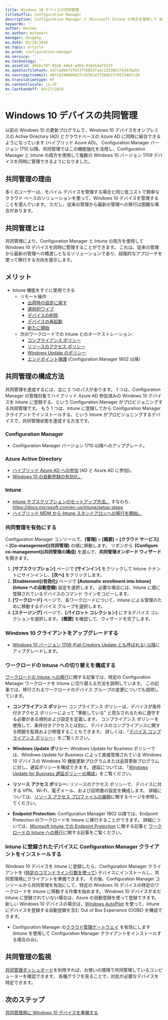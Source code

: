```yaml
---
title: Windows 10 デバイスの共同管理
titleSuffix: Configuration Manager
description: Configuration Manager と Microsoft Intune の両方を使用して Windows 10 デバイスを同時に管理する方法について説明します。
keywords: ''
author: mestew
ms.author: mstewart
manager: dougeby
ms.date: 03/28/2018
ms.topic: article
ms.prod: configuration-manager
ms.service: ''
ms.technology: ''
ms.assetid: d6bbc787-83a5-44b4-ad64-016e5da7413f
ms.openlocfilehash: 3d7ca4bb72f6f3f76855faac125385374347ba55
ms.sourcegitcommit: d67c6246bb6027cd5501e772b0521f9272407c28
ms.translationtype: HT
ms.contentlocale: ja-JP
ms.lasthandoff: 04/27/2018
---
```

# <a name="co-management-for-windows-10-devices"></a>Windows 10 デバイスの共同管理    
 以前の Windows 10 の更新プログラムで、Windows 10 デバイスをオンプレミスの Active Directory (AD) とクラウドベースの Azure AD に同時に結合できるようになっています (ハイブリッド Azure AD)。 Configuration Manager バージョン 1710 以降、共同管理ではこの機能強化を活用し、Configuration Manager と Intune の両方を使用して複数の Windows 10 バージョン 1709 デバイスを同時に管理できるようになりました。 <!-- 1350871 -->
## <a name="why-co-management"></a>共同管理の理由
多くのユーザーは、モバイル デバイスを管理する場合と同じ低コストで簡単なクラウド ベースのソリューションを使って、Windows 10 デバイスを管理することを望んでいます。 ただし、従来の管理から最新の管理への移行は困難な場合があります。  
## <a name="what-is-co-management"></a>共同管理とは
共同管理により、Configuration Manager と Intune の両方を使用して Windows 10 デバイスを同時に管理することができます。 これは、従来の管理から最新の管理への橋渡しとなるソリューションであり、段階的なアプローチを使って移行する方向を提示します。

## <a name="benefits"></a>メリット 
- Intune 機能をすぐに使用できる 
    - リモート操作
        - [出荷時の設定に戻す](https://docs.microsoft.com/intune/devices-wipe#factory-reset)
        - [選択的ワイプ](https://docs.microsoft.com/intune/apps-selective-wipe)
        - [デバイスの削除](https://docs.microsoft.com/intune/devices-wipe#delete-devices-from-the-azure-active-directory-portal)
        - [デバイスの再起動](https://docs.microsoft.com/intune/device-restart)
        - [新たに開始](https://docs.microsoft.com/intune/device-fresh-start)
    - 次のワークロードでの Intune とのオーケストレーション:
        - [コンプライアンス ポリシー](https://docs.microsoft.com/intune/device-compliance-get-started)
        - [リソースのアクセス ポリシー](https://docs.microsoft.com/intune/device-profiles)
        - [Windows Update のポリシー](https://docs.microsoft.com/intune/windows-update-for-business-configure)
        - [エンドポイント保護](https://docs.microsoft.com/en-us/intune/endpoint-protection-windows-10) (Configuration Manager 1802 以降) <!-- 1357365 -->
    
## <a name="how-to-configure-co-management"></a>共同管理の構成方法
共同管理を達成するには、主に 2 つのパスがあります。 1 つは、Configuration Manager の管理対象でハイブリッド Azure AD 参加済みの Windows 10 デバイスを Intune に登録する、という Configuration Manager がプロビジョニングする共同管理です。 もう 1 つは、Intune に登録してから Configuration Manager クライアントでインストールする、という Intune がプロビジョニングするデバイスで、共同管理状態を達成する方法です。

### <a name="configuration-manager"></a>**Configuration Manager**
 -  Configuration Manager バージョン 1710 以降へのアップグレード。


### <a name="azure-active-directory"></a>**Azure Active Directory**
  - [ハイブリッド Azure AD への参加](https://docs.microsoft.com/azure/active-directory/device-management-hybrid-azuread-joined-devices-setup) (AD と Azure AD に参加)。
  - [Windows 10 の自動登録の有効化。](https://docs.microsoft.com/intune/windows-enroll)


### <a name="intune"></a>**Intune**
 - [Intune サブスクリプションのセットアップ方法。](/sccm/mdm/deploy-use/configure-intune-subscription) すなわち、https://docs.microsoft.com/en-us/intune/setup-steps
 - [ハイブリッド MDM から Intune スタンドアロンへの移行を開始。](/sccm/mdm/deploy-use/migrate-hybridmdm-to-intunesa)


### <a name="enable-co-management"></a>共同管理を有効にする 
 Configuration Manager コンソールで、**[管理]** > **[概要]** > **[クラウド サービス]** > **[Co-management]\(共同管理\)** の順に移動します。 リボンから  **[Configure co-management]\(共同管理の構成\)** を選んで、**共同管理オンボード ウィザード**を開きます。 
   
1. **[サブスクリプション]** ページで **[サインイン]** をクリックして Intune テナントにサインインし、**[次へ]** をクリックします。    
2. **[Enablement]\(有効化\)** ページで **[Automatic enrollment into Intune]\(Intune への自動登録\)** 設定を選択します。 必要な場合には、Intune に既に登録されているデバイスのコマンド ラインをコピーします。 
3. **[ワークロード]** ページで、各ワークロードについて、Intune による管理のために移動するデバイス グループを選択します。
4. **[ステージング]** ページで、**[パイロット コレクション]** にするデバイス コレクションを選択します。 **[概要]** を確認して、ウィザードを完了します。 

### <a name="upgrade-windows-10-client"></a>Windows 10 クライアントをアップグレードする
- [Windows 10 バージョン 1709 (Fall Creators Update とも呼ばれる) 以降](/sccm/osd/deploy-use/manage-windows-as-a-service)にアップグレードします。

### <a name="configure-workloads-to-switch-to-intune"></a>ワークロードの Intune への切り替えを構成する 
[ワークロードの Intune への移行](/sccm/core/clients/manage/co-management-switch-workloads#Workloads-able-to-be-transitioned-to-Intune)に関する記事では、特定の Configuration Manager ワークロードを Intune に切り替える方法を説明しています。 この記事では、移行されるワークロードのデバイス グループの変更についても説明しています。

- **コンプライアンス ポリシー:** コンプライアンス ポリシーは、デバイスが条件付きアクセス ポリシーによって "準拠している" と見なされるために遵守する必要がある規則および設定を定義します。 コンプライアンス ポリシーを使用して、条件付きアクセスとは別に、デバイスのコンプライアンスに関する問題を監視および修復することもできます。 詳しくは、「[デバイス コンプライアンス ポリシー](https://docs.microsoft.com/intune/device-compliance-get-started)」をご覧ください。  

- **Windows Update ポリシー:** Windows Update for Business ポリシーでは、Windows Update for Business によって直接管理されている Windows 10 デバイスの Windows 10 機能更新プログラムまたは品質更新プログラムに対し、遅延ポリシーを構成できます。 遅延については、「[Windows Update for Business 遅延ポリシーの構成](https://docs.microsoft.com/intune/windows-update-for-business-configure)」をご覧ください。  

- **リソース アクセス ポリシー:** リソースのアクセス ポリシーで、デバイスに対する VPN、Wi-Fi、電子メール、および証明書の設定を構成します。 詳細については、[リソース アクセス プロファイルの展開](https://docs.microsoft.com/intune/device-profiles)に関するページを参照してください。

- **Endpoint Protection:** Configuration Manager 1802 以降では、Endpoint Protection のワークロードを Intune に移行することができます。 詳細については、[Microsoft Intune での Endpoint Protection](https://docs.microsoft.com/en-us/intune/endpoint-protection-windows-10)<!-- 1357365 --> に関する記事と [ワークロードの Intune への移行](/sccm/core/clients/manage/co-management-switch-workloads#Workloads-able-to-be-transitioned-to-Intune)に関する記事をご覧ください。


### <a name="install-configuration-manager-client-to-the-devices-enrolled-in-intune"></a>Intune に登録されたデバイスに Configuration Manager クライアントをインストールする
Windows 10 デバイスを Intune に登録したら、Configuration Manager クライアントを ([特定のコマンドライン引数を使って](/sccm/core/clients/manage/co-management-prepare#command-line-to-install-configuration-manager-client)) デバイスにインストールし、共同管理用にクライアントを準備できます。 その後、Configuration Manager コンソールから共同管理を有効にして、特定の Windows 10 デバイスの特定のワークロードを Intune に移動する作業を始めます。
Windows 10 デバイスがまだ Intune に登録されていない場合は、Azure の自動登録を使って登録できます。 新しい Windows 10 デバイスの場合は、[Windows AutoPilot](https://docs.microsoft.com/intune/enrollment-autopilot) を使って、Intune にデバイスを登録する自動登録を含む Out of Box Experience (OOBE) を構成できます。
 - Configuration Manager の[クラウド管理ゲートウェイ](/sccm/core/clients/manage/manage-clients-internet#cloud-management-gateway) を有効にします (Intune を使用して Configuration Manager クライアントをインストールする場合のみ)。

## <a name="monitor-co-management"></a>共同管理の監視
[共同管理ダッシュボード](/sccm/core/clients/manage/co-management-dashboard)を利用すれば、お使いの環境で共同管理しているコンピューターを確認できます。 各種グラフを見ることで、対処が必要なデバイスを特定できます。


## <a name="next-steps"></a>次のステップ
[共同管理用に Windows 10 デバイスを準備する](co-management-prepare.md)
